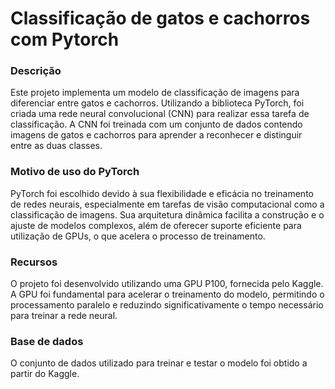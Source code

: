 # Classificação de gatos e cachorros com Pytorch

### Descrição
Este projeto implementa um modelo de classificação de imagens para diferenciar entre gatos e cachorros. Utilizando a biblioteca PyTorch, foi criada uma rede neural convolucional (CNN) para realizar essa tarefa de classificação. A CNN foi treinada com um conjunto de dados contendo imagens de gatos e cachorros para aprender a reconhecer e distinguir entre as duas classes.

### Motivo de uso do PyTorch
PyTorch foi escolhido devido à sua flexibilidade e eficácia no treinamento de redes neurais, especialmente em tarefas de visão computacional como a classificação de imagens. Sua arquitetura dinâmica facilita a construção e o ajuste de modelos complexos, além de oferecer suporte eficiente para utilização de GPUs, o que acelera o processo de treinamento.

### Recursos
O projeto foi desenvolvido utilizando uma GPU P100, fornecida pelo Kaggle. A GPU foi fundamental para acelerar o treinamento do modelo, permitindo o processamento paralelo e reduzindo significativamente o tempo necessário para treinar a rede neural.

### Base de dados
O conjunto de dados utilizado para treinar e testar o modelo foi obtido a partir do Kaggle.
